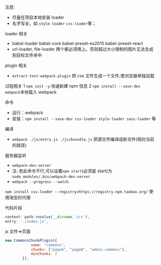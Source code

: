 注意:

- 尽量在项目本地安装 loader
- 名字写全，如 `style-loader` `css-loader`等；

loader 相关

- babel-loader babel-core babel-preset-es2015 babel-preset-react
- url-loader, file-loader 两个都必须用上。否则超过大小限制的图片无法生成到目标文件夹中

plugin 相关

- `extract-text-webpack-plugin` 把 css 文件生成一个文件,使浏览器单独加载

过程相关
1 `npm init -y` 快速新建 npm 信息
2 `npm install --save-dev webpack`本地载入 webpack

命令

- 运行：webpack
- 安装：`npm install --save-dev css-loader style-loader sass-loader` 等

编译

- `webpack ./js/entry.js ./js/boundle.js` 把源文件编译成新文件(相对当前的路径)

服务器监听

- `webpack-dev-server`
- 注: 若此命令不行,可以设置`npm start`(必须是 start)为`node_modules/.bin/webpack-dev-server`
- `webpack --progress --watch`

`npm install css-loader --registry=https://registry.npm.taobao.org/` 使用淘宝的代理

代码片段

```js
context: path.resolve(__dirname,'src'),
entry: './index.js',
```

js 文件=>页面

```js
new CommonsChunkPlugin({
			name: "commons",
			chunks: ["pageA", "pageB", "admin-commons"],
			minChunks: 2
		}),
```
